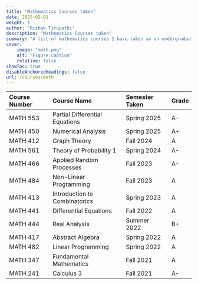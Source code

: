 ```yaml
---
title: "Mathematics Courses taken"
date: 2025-02-01
weight: 1
author: "Rishab Tirupathi"
description: "Mathematics Courses taken" 
summary: "A list of mathematics courses I have taken as an undergraduate and graduate student." 
cover:
    image: "math.png"
    alt: "Figure caption"
    relative: false
showToc: true
disableAnchoredHeadings: false
url: /courses/math
---
```

| Course Number | Course Name | Semester Taken | Grade |
| :-------------| :----------| :-------------| :--------|
| MATH 553      | Partial Differential Equations| Spring 2025| A-| 
| MATH 450      | Numerical Analysis| Spring 2025| A+|
| MATH 412      | Graph Theory| Fall 2024| A| 
| MATH 561      | Theory of Probability 1| Spring 2024| A- | 
| MATH 466      | Applied Random Processes| Fall 2023| A- | 
| MATH 484      | Non-Linear Programming | Fall 2023| A|
| MATH 413      | Introduction to Combinatorics| Spring 2023| A| 
| MATH 441      | Differential Equations| Fall 2022| A|
| MATH 444      | Real Analysis| Summer 2022| B+| 
| MATH 417      | Abstract Algebra| Spring 2022|A| 
| MATH 482      | Linear Programming | Spring 2022| A| 
| MATH 347      | Fundamental Mathematics | Fall 2021| A| 
| MATH 241      | Calculus 3 | Fall 2021| A-|